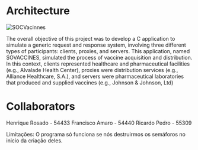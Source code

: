 # Architecture

![SOCVacinnes](https://github.com/user-attachments/assets/a376d762-4be6-470f-84ea-2866520f98a4)


The overall objective of this project was to develop a C application to simulate a generic request and response system, involving three different types of participants: clients, proxies, and servers. This application, named SOVACCINES, simulated the process of vaccine acquisition and distribution. In this context, clients represented healthcare and pharmaceutical facilities (e.g., Alvalade Health Center), proxies were distribution services (e.g., Alliance Healthcare, S.A.), and servers were pharmaceutical laboratories that produced and supplied vaccines (e.g., Johnson & Johnson, Ltd)


# Collaborators
Henrique Rosado - 54433
Francisco Amaro - 54440
Ricardo Pedro - 55309

Limitações:
	O programa só funciona se nós destruirmos os semáforos no inicio da criação deles.
